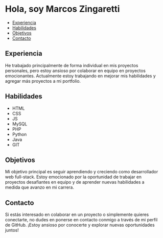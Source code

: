 <h1>Hola, soy Marcos Zingaretti</h1>
<nav>
  <ul>
    <li><a href="#experiencia">Experiencia</a></li>
    <li><a href="#habilidades">Habilidades</a></li>
    <li><a href="#objetivos">Objetivos</a></li>
    <li><a href="#contacto">Contacto</a></li>
  </ul>
</nav>
<section id="experiencia">
  <h2>Experiencia</h2>
  <p>
    He trabajado principalmente de forma individual en mis proyectos personales,
    pero estoy ansioso por colaborar en equipo en proyectos emocionantes.
    Actualmente estoy trabajando en mejorar mis habilidades y agregar más
    proyectos a mi portfolio.
  </p>
</section>
<section id="habilidades">
  <h2>Habilidades</h2>
  <ul>
    <li>HTML</li>
    <li>CSS</li>
    <li>JS</li>
    <li>MySQL</li>
    <li>PHP</li>
    <li>Python</li>
    <li>Java</li>
    <li>GIT</li>
  </ul>
</section>
<section id="objetivos">
  <h2>Objetivos</h2>
  <p>
    Mi objetivo principal es seguir aprendiendo y creciendo como desarrollador
    web full-stack. Estoy emocionado por la oportunidad de trabajar en proyectos
    desafiantes en equipo y de aprender nuevas habilidades a medida que avanzo
    en mi carrera.
  </p>
</section>
<section id="contacto">
  <h2>Contacto</h2>
  <p>
    Si estás interesado en colaborar en un proyecto o simplemente quieres
    conectarte, no dudes en ponerse en contacto conmigo a través de mi perfil de
    GitHub. ¡Estoy ansioso por conocerte y explorar nuevas oportunidades juntos!
  </p>
</section>
